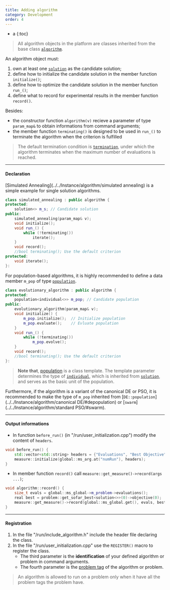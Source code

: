 ```yaml
---
title: Adding algorithm
category: Development
order: 4
---
```

- a
{:toc}

>All algorithm objects in the platform are classes inherited from the base class [`algorithm`](../../Core/algorithm/algorithm).

An algorithm object must:
1. own at least one [`solution`](../../Core/algorithm/solution) as the candidate solution;
1. define how to initialize the candidate solution in the member function `initialize()`;
1. define how to optimize the candidate solution in the member function `run_()`;
1. define what to record for experimental results in the member function `record()`.

Besides:
- the constructor function `algorithm(v)` recieve a parameter of type `param_map&` to obtain informations from command arguments;
- the member function `terminating()` is designed to be used in `run_()` to terminate the algorithm when the criterion is fulfilled

>The default termination condition is [`termination`](../../Core/algorithm/termination), under which the algorithm terminates when the maximum number of evaluations is reached. 
 
---

#### Declaration

[Simulated Annealing](../../Instance/algorithm/simulated annealing) is a simple example for single solution algorithms.

```c++
class simulated_annealing : public algorithm {
protected:
    solution<> m_s; // Candidate solution
public:
    simulated_annealing(param_map& v);
    void initialize();
    void run_() {
        while (!terminating())
            iterate();
    }
    void record();
    //bool terminating(); Use the default criterion
protected:
    void iterate();
}:
```

For population-based algorithms, it is highly recommended to define a data member `m_pop` of type [`population`](../../Core/algorithm/population).

```c++
class evolutionary_algorithm : public algorithm {
protected:
    population<individual<>> m_pop; // Candidate population
public:
    evolutionary_algorithm(param_map& v);
    void initialize() {
    	m_pop.initialize();  // Initialize population
    	m_pop.evaluate();    // Evluate population
    }
    void run_() {
        while (!terminating())
            m_pop.evolve();
    }
    void record();
    //bool terminating(); Use the default criterion
}:
```

>**Note that**, [population](Core/algorithm/population) is a class template. 
The template parameter determines the type of [`individual`](Core/algorithm/individual), which is inherited from [`solution`](Core/algorithm/solution),
and serves as the basic unit of the population.

Furthermore, if the algorithm is a variant of the canonical DE or PSO, it is recommended to make the type of `m_pop` inherited from [`DE::population`](../../Instance/algorithm/canonical DE/#depopulation) or [`swarm`](../../Instance/algorithm/standard PSO/#swarm).

---

#### Output informations

- In function `before_run()` (in "/run/user_initialization.cpp") modify the content of `headers`.

```c++
void before_run() {
    std::vector<std::string> headers = {"Evaluations", "Best Objective"};
    measure::initialize(global::ms_arg.at("numRun"), headers);
}
```

- In member function `record()` call `measure::get_measure()->record(args ...)`;

```c++
void algorithm::record() {
    size_t evals = global::ms_global->m_problem->evaluations();
    real best = problem::get_sofar_best<solution<>>(0)->objective(0);
    measure::get_measure()->record(global::ms_global.get(), evals, best);
}
```

---

#### Registration

1. In the file "/run/include_algorithm.h" include the header file declaring the class.
2. In the file "/run/user_initialization.cpp" use the `REGISTER()` macro to register the class.
	- The third parameter is the **identification** of your defined algorithm or problem in command arguments.
	- The fourth parameter is the [problem tag](../../Core/definition/#problem-tags) of the algorithm or problem.

> An algorithm is allowed to run on a problem only when it have all the problem tags the problem have. 